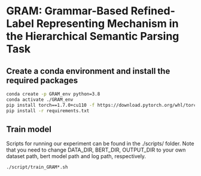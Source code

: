 # GRAM: Grammar-Based Refined-Label Representing Mechanism in the Hierarchical Semantic Parsing Task

## Create a conda environment and install the required packages

```bash
conda create -p GRAM_env python=3.8
conda activate ./GRAM_env
pip install torch==1.7.0+cu110 -f https://download.pytorch.org/whl/torch_stable.html
pip install -r requirements.txt
```

## Train model
Scripts for running our experiment can be found in the ./scripts/ folder. Note that you need to change DATA_DIR, BERT_DIR, OUTPUT_DIR to your own dataset path, bert model path and log path, respectively.

```bash
./script/train_GRAM*.sh
```
